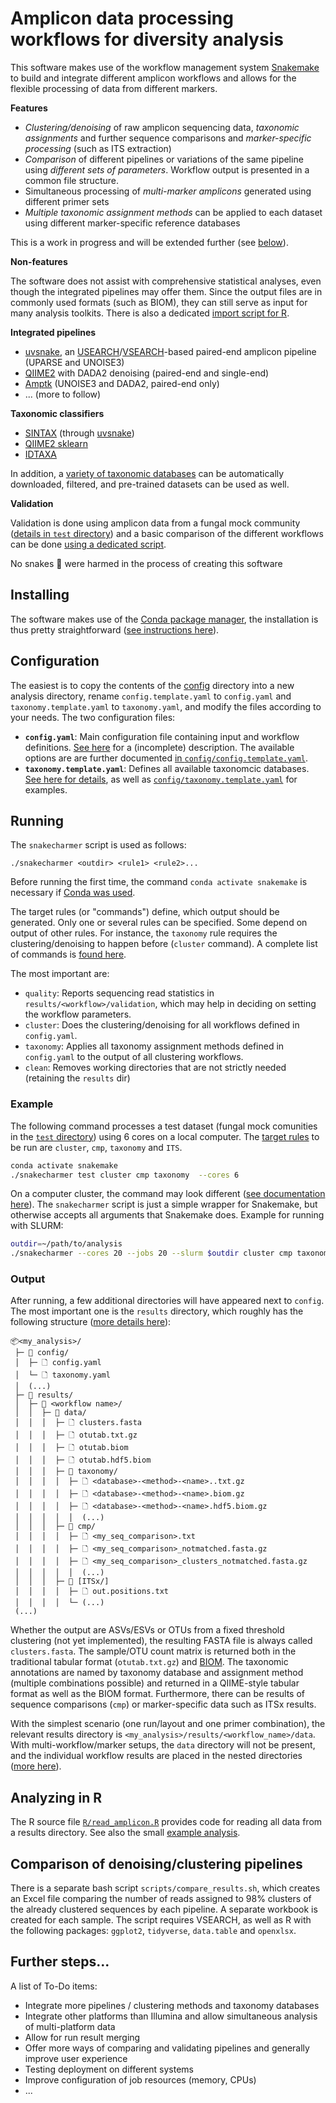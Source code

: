 # Amplicon data processing workflows for diversity analysis

This software makes use of the workflow management system [Snakemake](https://snakemake.github.io) to build and integrate different amplicon workflows and allows for the flexible processing of data from different markers.

**Features**

- *Clustering/denoising* of raw amplicon sequencing data, *taxonomic assignments* and further sequence comparisons and *marker-specific processing* (such as ITS extraction)
- *Comparison* of different pipelines or variations of the same pipeline using *different sets of parameters*. Workflow output is presented in a common file structure.
- Simultaneous processing of *multi-marker amplicons* generated using different primer sets
- *Multiple taxonomic assignment methods* can be applied to each dataset using different marker-specific reference databases

This is a work in progress and will be extended further (see [below](#further-steps)).

**Non-features**

The software does not assist with comprehensive statistical analyses, even though the integrated pipelines may offer them. Since the output files are in commonly used formats (such as BIOM), they can still serve as input for many analysis toolkits. There is also a dedicated [import script for R](#analyzing-in-r).

**Integrated pipelines**

- [uvsnake](https://github.com/markschl/uvsnake), an [USEARCH](https://www.drive5.com/usearch/manual)/[VSEARCH](https://github.com/torognes/vsearch)-based paired-end amplicon pipeline (UPARSE and UNOISE3)
- [QIIME2](https://qiime2.org) with DADA2 denoising (paired-end and single-end)
- [Amptk](https://github.com/nextgenusfs/amptk) (UNOISE3 and DADA2, paired-end only)
- ... (more to follow)

**Taxonomic classifiers**

- [SINTAX](https://doi.org/10.1101/074161) (through [uvsnake](https://github.com/markschl/uvsnake))
- [QIIME2 sklearn](https://docs.qiime2.org/2023.7/plugins/available/feature-classifier/classify-sklearn)
- [IDTAXA](https://doi.org/10.1186/s40168-018-0521-5)

In addition, a [variety of taxonomic databases](docs/taxonomy.md) can be automatically downloaded, filtered, and pre-trained datasets can be used as well.

**Validation**

Validation is done using amplicon data from a fungal mock community ([details in `test` directory](test/README.md)) and a basic comparison of the different workflows can be done [using a dedicated script](#comparison-of-denoisingclustering-pipelines).

No snakes 🐍 were harmed in the process of creating this software

## Installing

The software makes use of the [Conda package manager](https://conda.io), the installation is thus pretty straightforward ([see instructions here](INSTALL.md)).

## Configuration

The easiest is to copy the contents of the [config](config/) directory into a new analysis directory, rename `config.template.yaml` to `config.yaml` and `taxonomy.template.yaml` to `taxonomy.yaml`, and modify the files according to your needs. The two configuration files:

* **`config.yaml`**: Main configuration file containing input and workflow definitions. [See here](docs/config.md) for a (incomplete) description. The available options are are further documented [in `config/config.template.yaml`](config/config.template.yaml).
* **`taxonomy.template.yaml`**: Defines all available taxonomcic databases. [See here for details](docs/taxonomy.md), as well as [`config/taxonomy.template.yaml`](config/taxonomy.template.yaml) for examples.

## Running

The `snakecharmer` script is used as follows:

```
./snakecharmer <outdir> <rule1> <rule2>...
```

Before running the first time, the command `conda activate snakemake` is necessary if [Conda was used](INSTALL.md).

The target rules (or "commands") define, which output should be generated. Only one or several rules can be specified. Some depend on output of other rules. For instance, the `taxonomy` rule requires the clustering/denoising to happen before (`cluster` command). A complete list of commands is [found here](docs/rules.md).

The most important are:

* `quality`: Reports sequencing read statistics in `results/<workflow>/validation`, which may help in deciding on setting the workflow parameters.
* `cluster`: Does the clustering/denoising for all workflows defined in `config.yaml`.
* `taxonomy`: Applies all taxonomy assignment methods defined in `config.yaml` to the output of all clustering workflows.
* `clean`: Removes working directories that are not strictly needed (retaining the `results` dir)

### Example

The following command processes a test dataset (fungal mock comunities in the [`test` directory](test/)) using 6 cores on a local computer. The  [target rules](docs/rules.md) to be run are `cluster`, `cmp`, `taxonomy` and `ITS`.

```sh
conda activate snakemake
./snakecharmer test cluster cmp taxonomy  --cores 6
```

On a computer cluster, the command may look different ([see documentation here](https://snakemake.readthedocs.io/en/latest/executing/cluster.html)). The `snakecharmer` script is just a simple wrapper for Snakemake, but otherwise accepts all arguments that Snakemake does. Example for running with SLURM:

```sh
outdir=~/path/to/analysis
./snakecharmer --cores 20 --jobs 20 --slurm $outdir cluster cmp taxonomy
```

### Output

After running, a few additional directories will have appeared next to `config`. The most important one is the `results` directory, which roughly has the following structure ([more details here](docs/output.md)):

```
📦<my_analysis>/
 ├─ 📂 config/
 │  ├─ 🗋 config.yaml
 │  └─ 🗋 taxonomy.yaml
 │  (...)
 ├─ 📂 results/
 │  ├─ 📂 <workflow name>/
 │  │  ├─ 📂 data/
 │  │  │  ├─ 🗋 clusters.fasta
 │  │  │  ├─ 🗋 otutab.txt.gz
 │  │  │  ├─ 🗋 otutab.biom
 │  │  │  ├─ 🗋 otutab.hdf5.biom
 │  │  │  ├─ 📂 taxonomy/
 │  │  │  │  ├─ 🗋 <database>-<method>-<name>..txt.gz
 │  │  │  │  ├─ 🗋 <database>-<method>-<name>.biom.gz
 │  │  │  │  ├─ 🗋 <database>-<method>-<name>.hdf5.biom.gz
 │  │  │  │  │  (...)
 │  │  │  ├─ 📂 cmp/
 │  │  │  │  ├─ 🗋 <my_seq_comparison>.txt
 │  │  │  │  ├─ 🗋 <my_seq_comparison>_notmatched.fasta.gz
 │  │  │  │  ├─ 🗋 <my_seq_comparison>_clusters_notmatched.fasta.gz
 │  │  │  │  │  (...)
 │  │  │  ├─ 📂 [ITSx/]
 │  │  │  │  ├─ 🗋 out.positions.txt
 │  │  │  │  └─ (...)
 (...)
```

Whether the output are ASVs/ESVs or OTUs from a fixed threshold clustering (not yet implemented), the resulting FASTA file is always called `clusters.fasta`. The sample/OTU count matrix is returned both in the traditional tabular format (`otutab.txt.gz`) and [BIOM](https://biom-format.org/documentation/biom_format.html). The taxonomic annotations are named by taxonomy database and assignment method (multiple combinations possible) and returned in a QIIME-style tabular format as well as the BIOM format. Furthermore, there can be results of sequence comparisons (`cmp`) or marker-specific data such as ITSx results.

With the simplest scenario (one run/layout and one primer combination), the relevant results directory is `<my_analysis>/results/<workflow_name>/data`. With multi-workflow/marker setups, the `data` directory will not be present, and the individual workflow results are placed in the nested directories ([more here](docs/output.md)).

## Analyzing in R

The R source file [`R/read_amplicon.R`](R/read_amplicon.R) provides code for reading all data from a results directory. See also the small [example analysis](test/R_example/example.md).

## Comparison of denoising/clustering pipelines

There is a separate bash script `scripts/compare_results.sh`, which creates an Excel file comparing the number of reads assigned to 98% clusters of the already clustered sequences by each pipeline. A separate workbook is created for each sample. The script requires VSEARCH, as well as R with the following packages: `ggplot2`, `tidyverse`, `data.table` and `openxlsx`.

## Further steps...

A list of To-Do items:

- Integrate more pipelines / clustering methods and taxonomy databases
- Integrate other platforms than Illumina and allow simultaneous analysis of multi-platform data
- Allow for run result merging
- Offer more ways of comparing and validating pipelines and generally improve user experience
- Testing deployment on different systems
- Improve configuration of job resources (memory, CPUs)
- ...

